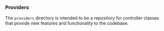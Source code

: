 ### Providers

The `providers` directory is intended to be a repository for controller classes that provide new features and functionality to the codebase.  
